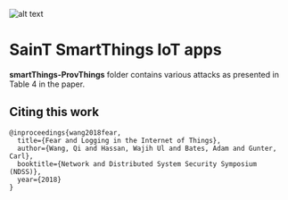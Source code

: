 

![alt text](http://i68.tinypic.com/25ut821.jpg)

# SainT SmartThings IoT apps

**smartThings-ProvThings** folder contains various attacks as presented in Table 4 in the paper.

## Citing this work

``` 
@inproceedings{wang2018fear,
  title={Fear and Logging in the Internet of Things},
  author={Wang, Qi and Hassan, Wajih Ul and Bates, Adam and Gunter, Carl},
  booktitle={Network and Distributed System Security Symposium (NDSS)},
  year={2018}
}
```

